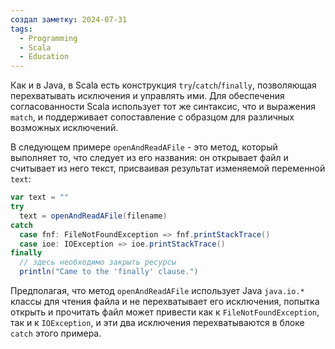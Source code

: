```yaml
---
создал заметку: 2024-07-31
tags:
  - Programming
  - Scala
  - Education
---
```

Как и в Java, в Scala есть конструкция `try`/`catch`/`finally`, позволяющая перехватывать исключения и управлять ими. Для обеспечения согласованности Scala использует тот же синтаксис, что и выражения `match`, и поддерживает сопоставление с образцом для различных возможных исключений.

В следующем примере `openAndReadAFile` - это метод, который выполняет то, что следует из его названия: он открывает файл и считывает из него текст, присваивая результат изменяемой переменной `text`:
```scala
var text = ""
try
  text = openAndReadAFile(filename)
catch
  case fnf: FileNotFoundException => fnf.printStackTrace()
  case ioe: IOException => ioe.printStackTrace()
finally
  // здесь необходимо закрыть ресурсы
  println("Came to the 'finally' clause.")
```
Предполагая, что метод `openAndReadAFile` использует Java `java.io.*` классы для чтения файла и не перехватывает его исключения, попытка открыть и прочитать файл может привести как к `FileNotFoundException`, так и к `IOException`, и эти два исключения перехватываются в блоке `catch` этого примера.